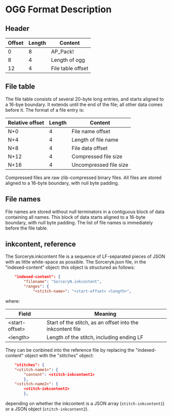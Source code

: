 # OGG Format Description

## Header

| Offset | Length | Content           |
|--------|--------|-------------------|
| 0      | 8      | AP_Pack!          |
| 8      | 4      | Length of ogg     |
| 12     | 4      | File table offset |

## File table

The file table consists of several 20-byte long entries, and starts aligned to a 16-bye boundary. It extends until the end of the file; all other data comes before it. The format of a file entry is:

| Relative offset | Length | Content                |
|-----------------|--------|------------------------|
| N+0             | 4      | File name offset       |
| N+4             | 4      | Length of file name    |
| N+8             | 4      | File data offset       |
| N+12            | 4      | Compressed file size   |
| N+16            | 4      | Uncompressed file size |

Compressed files are raw zlib-compressed binary files. All files are stored aligned to a 16-byte boundary, with null byte padding.

## File names

File names are stored without null terminators in a contiguous block of data containing all names. This block of data starts aligned to a 16-byte boundary, with null byte padding. The list of file names is immediately before the file table.

## inkcontent, reference

The Sorcery`N`.inkcontent file is a sequence of LF-separated pieces of JSON with as little white-space as possible. The Sorcery`N`.json file, in the "indexed-content" object: this object is structured as follows:

```JSON
    "indexed-content": {
        "filename": "SorceryN.inkcontent",
        "ranges": {
            "<stitch-name>": "<start-offset> <length>",
```

where:

| Field                | Meaning                                                    |
|----------------------|------------------------------------------------------------|
| &lt;start-offset&gt; | Start of the stitch, as an offset into the inkcontent file |
| &lt;length&gt;       | Length of the stitch, including ending LF                  |

They can be conbined into the reference file by replacing the "indexed-content" object with the "stitches" object:

```JSON
    "stitches": {
    "<stitch-name1>": {
        "content": <stitch-inkcontent1>
        },
    "<stitch-name2>": {
        <stitch-inkcontent2>
        },
```

depending on whether the inkcontent is a JSON array (`stitch-inkcontent1`) or a JSON object (`stitch-inkcontent2`).
